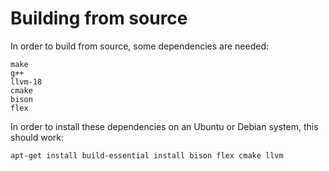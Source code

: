 # Building from source

In order to build from source, some dependencies are needed:

```
make
g++
llvm-18
cmake
bison
flex
```

In order to install these dependencies on an Ubuntu or Debian system, this should work:

```
apt-get install build-essential install bison flex cmake llvm
```
